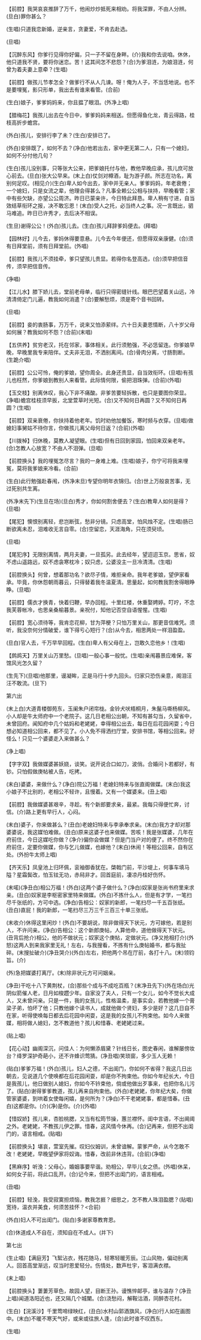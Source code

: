 <!-- { "loadSidebar": true } -->
【前腔】我哭哀哀推辞了万千，他闹炒炒抵死来相劝。将我深罪，不由人分辨。(旦白)罪你甚么？

(生唱)只道我恋新婚，逆亲言，贪妻爱，不肯去赴选。

(旦唱)

【沉醉东风】你爹行见得你好偏，只一子不留在身畔。(介)我和你去说咱。休休，他只道我不贤，要将你迷恋。苦！这其间怎不悲怨？(合)为爹泪涟，为娘泪涟，何曾为着夫妻上意牵？(生唱)

【前腔】做孩儿节孝怎全？做爹行不从人几谏。呀！俺为人子，不当恁地说。也不是要埋冤，影只形单，我出去有谁来看管。(合前)

(生白)娘子，爹爹妈妈来，你且揾了眼泪。(外净上唱)

【腊梅花】我孩儿出去在今日中，爹爹妈妈来相送。但愿得鱼化龙，青云得路，桂枝高折步蟾宫。

(外白)孩儿，安排行李了未？(生白)安排已了。

(外白)安排既了，如何不去？(净白)他若出去，家中更无第二人，只有一个媳妇，如何不分付他几句？

(生白)孩儿没别事，只等张大公来，把爹娘托付与他，教他早晚应承，孩儿庶可放心前去。(旦白)张大公早来。(末上白)仗剑对樽酒，耻为游子颜。所志在功名，离别何足叹。(相见介)(生白)卑人如今出去，家中并无亲人。爹爹妈妈，年老衰倦；一个媳妇，只是女流之辈，他理会得甚么？凡事全赖公公相与扶持，早晚看管；家中有些欠缺，亦望公公周济。昨日已蒙亲许，今日特此拜恳。卑人稍有寸进，自当效结草衔环之报，决不敢忘恩！(末白)受人之托，必当终人之事。况一言既出，驷马难追。昨日已许秀才，去后决不相误。

(生旦)谢得公公！(外白)孩儿去。(生白)孩儿拜辞爹妈便去。(拜唱)

【园林好】儿今去，爹妈休得要意悬。儿今去今年便还，但愿得双亲康健。(合)须有日拜堂前，须有日拜堂前。(外唱)

【前腔】我孩儿不须挂牵，爹只望孩儿贵显。若得你名登高选，(合)须早把信音传，须早把信音传。

(净唱)

【江儿水】膝下娇儿去，堂前老母单，临行只得密缝针线。眼巴巴望着关山远，冷清清倚定门儿遍，教我如何消遣？(合)要解愁烦，须是寄个音书回转。

(旦唱)

【前腔】妾的衷肠事，万万千，说来又怕添萦绊。六十日夫妻恩情断，八十岁父母如何展？教我如何不怨？(合前)(末唱)

【五供养】贫穷老汉，托在邻家，事体相关。此行须勉强，不必恁留连。你爹娘早晚，早晚里我专来陪伴。丈夫非无泪，不洒别离间。(合)骨肉分离，寸肠割断。(生跪介唱)

【前腔】公公可怜，俺的爹娘，望你周全。此身还贵显，自当效衔环。(旦唱)有孩儿也枉然，你爹娘到教别人来看管。此际情何限，偷把泪珠弹。(合前)(外唱)

【玉交枝】别离休叹，我心下非不痛酸。非爹苦要轻拆散，也只是要图你荣显。(净唱)蟾宫桂枝须早扳，北堂萱草时光短。(合)又不知何日再圆？又不知何日再圆？(生唱)

【前腔】双亲衰倦，你扶持着他老年。饥时劝他加餐饭，寒时频与衣穿。(旦唱)做媳妇事舅姑不待你言，你做孩儿离父母何日返？(合前)(外唱)

【川拨棹】归休晚，莫教人凝望眼。(生唱)但有日回到家园，怕回来双亲老年。(合)怎教人心放宽？不由人不泪弹。(旦唱)

【前腔换头】我的埋冤怎尽言？我的一身难上难。(生唱)娘子，你宁可将我来埋冤，莫将我爹娘来冷看。(合前)

(生白)此行勉强赴春闱，(外净末旦)专望你明年衣锦归。(合)世上万般哀苦事，无过死别共生离。

(外净末先下)(生旦在场)(旦白)秀才，你如何割舍便去？(生白)教卑人如何是得？(旦唱)

【尾犯】懊恨别离轻，悲岂断弦，愁非分镜。只虑高堂，怕风烛不定。(生唱)肠已断欲离未忍，泪难收无言自零。(合)空留恋，天涯海角，只在须臾顷。

(旦唱)

【尾犯序】无限别离情，两月夫妻，一旦孤另。此去经年，望迢迢玉京。思省，奴不虑山遥路远，奴不虑衾寒枕冷；奴只虑，公婆没主一旦冷清清。(生唱)

【前腔换头】何曾，想着那功名？欲尽子情，难拒亲命。我年老爹娘，望伊家看承。毕竟，你休怨朝雨暮云，只得替着我冬温夏淸。思量起，如何教我割舍得眼睁睁。(旦唱)

【前腔】儒衣才换青，快着归鞭，早办回程。十里红楼，休重娶娉婷。叮咛，不念我芙蓉帐冷，也思亲桑榆暮景。亲祝付，知他记否空自语惺惺。(生唱)

【前腔】宽心须待等，我肯恋花柳，甘为萍梗？只怕万里关山，那更音信难凭。须听，我没奈何分情破爱，谁下得亏心短行？(合)从今去，相思两处一样泪盈盈。

(旦白)官人去，千万早早回程。(生白)卑人有父母在上，岂敢久恋他乡！(生唱)

【鹧鸪天】万里关山万里愁。(旦唱)一般心事一般忧。(生唱)亲闱暮景应难保，客馆风光怎久留？

(生先下)(旦唱)他那里，谩凝眸，正是马行十步九回头。归家只恐伤亲意，阁泪汪汪不敢流。(旦下)


第六出

(末上白)大道青楼御苑东，玉阑朱户闭帘栊。金铃犬吠梧桐月，朱鬣马嘶杨柳风。小人却是牛太师府中一个老院子。这几日老相公出朝，不知有甚勾当，久留省中，未曾回府。闻知府中几个姑妈和老姥姥，幸得相公出去，每日在后花园闲耍；今日想必知道相公回来，都不见了。小人免不得洒扫厅堂，安排书馆，等相公回来。好怪么！只见一个婆婆走入来做甚么？

(净上唱)

【字字双】我做媒婆甚妖娆，谈笑。说开说合口如刀，波俏。合婚问卜若都好，有钞。只怕假做庚帖被人告，吃拷。

(末白)婆婆，来做什么？(净白)院公万福！老媳妇特来与张直阁做媒。(末白)我这小娘子不比别的，老相公不轻许，且慢着。又有一个媒婆来。(丑上唱)

【前腔】我做媒婆甚艰辛，寻趁。有个新郎要求亲，最紧。我每只得便忙奔，讨信。(介)路上更有早行人，心闷。

(末白)婆子，你来做甚么？(丑白)老媳妇特来与李承奉求亲。(末白)我方才却对那婆婆说，我这媒怕难做。(丑白)原来这婆子也来做媒。苦咳！我是张媒婆，几年在府前住，今日这媒吃你做？(净介)偏你会做媒？但是门当户对的便了。终不然你在府前住，定要你做媒，你与乞儿做媒，也嫁他？(末白)休闹！等相公回来，自有区处。(外扮牛太师上唱)

【齐天乐】凤皇池上归环佩，衮袖御香犹在。棨戟门前，平沙堤上，何事车填马隘？星霜鬓改，怕玉铉无功，赤舄非才。回首庭前，凄凉丹桂好伤怀。

(末喏)(净丑白)相公万福！(外白)这两个婆子做什么？(净白)奴家是张尚书府里来求亲。(丑白)奴家是李枢密家里特来做媒。(外白)不拣什么人，但是有才学，一笔扫尽千张纸的，方可中选。(净白)告相公：奴家的新郎，一笔扫尽一千五百张纸。(丑白)直屁！我的新郎，一笔扫尽三万三千三百三十单三张纸。

(末收介)休得这里闲炒！(外白)不要胡说，除非做得天下状元，方可嫁他，若是别人，不许问亲。(净白)告相公：这个新郎庚帖，人算他命，道他做得天下状元。(丑背后抢介)相公，他的不做状元；奴家这个庚帖，定做状元。(净又抢相打介)(外怒)这两人到来我家里无礼！左右，与我搜看，不拣有什么庚帖婚书，都与我扯碎。(末搜扯破介)(净丑哭介)(外白)左右，把他两个吊在厅前，各打十八。(末)领钧旨。(介)

(外)急把媒婆打离厅。(末)除非状元方可问姻亲。

(净丑)干吃十八下黄荆杖，(合)那些个成与不成吃百瓶？(末净丑先下)(外在场白)光阴似箭催人老，日月如梭趱少年。自家没了夫人，只有一个女儿，如今不觉长大成人，又未曾问亲。只是一件，我的女孩儿，性格温柔，是事实会，若教他嫁一个膏梁子弟，怕坏了他；只教他嫁个读书人，成就他做个贤妇，多少是好？这几日自不在家，听得使唤每日都去后花园中闲耍，这是我的女孩儿不拘束他。如今人来做媒，相将做人媳妇，怎不教道他？孩儿和惜春、老姥姥过来。

(贴上唱)

【花心动】幽阁深沉，问佳人：为何懒添眉黛？针线日长，图史春闲，谁解屡傍妆台？绛罗深护奇葩小，还不许蜂识莺猜。(净丑唱)笑琐窗，多少玉人无赖！

(贴白)爹爹万福！(外白)孩儿，妇人之德，不出闺门，你如何不省得？我这几日出朝去，见说道几个使唤都在后花园闲耍，却是你不拘束他。你如今年纪长大，今日是我孩儿，他日做别人媳妇，你如今不钤束他，倘或他做出歹事来，也把你名儿污了。(贴白)谢得爹爹教道，孩儿再来自拘束他。(外白)老姥姥，你年纪大矣，你做管家婆婆，到哄着女使每闲嬉，是何所为？(净白)不干老姥姥事，都是惜春。(丑白)这都是你。(介)(净)是你。(介)(外唱)

【惜奴娇】孩儿来，杏脸桃腮，又当有松筠节操，蕙兰襟怀。闺中言语，不出阃阈之外。老姥姥，不教孩儿伊之罪。惜春，这风情今休再。(合)记再来，但把不出闺门的，语言相戒。(贴唱)

【前腔换头】堪哀，萱室先摧。叹妇仪姆训，未曾谙解。蒙爹严命，从今怎敢不改！老姥姥，早晚望伊家将奴诲。惜春，改前非休违背。(合前)(净唱)

【黑麻序】听浼：父母心，婚姻事要早谐。劝相公，早毕儿女之债。(外唱)休呆，如何女子前，将此口乱开。(合)记今来，但把不出闺门的，语言相戒。

(丑唱)

【前腔】轻浼，我受寂寞担烦恼，教我怎捱？细思之，怎不教人珠泪盈腮？(贴唱)宽待，温衣并美食，何须苦挂怀？<合前)

(外白)妇人不可出闺门。(贴白)多谢家尊教育恩。

(合)休道成人不自在，须知自在不成人。(并下)


第七出

(生止唱)【满庭芳】飞絮沾衣，残花随马，轻寒轻暖芳辰。江山风物，偏动别离人。回首高堂渐远，叹当时恩爱轻分。伤情处，数声杜宇，客泪满衣襟。

(末上唱)

【前腔换头】萋萋芳草色，故园人望，目断王孙。谩憔悴邮亭，谁与温存？(净丑上唱)闻道洛阳近也，还又隔几个城闉。(合)浇愁闷，解鞍沽酒，同醉杏花村。

(生白)【浣溪沙】千里莺啼绿映红，(丑白)水村山郭酒旗风，(净白)行人如在画图中。(末白)不暖不寒天气好，或来或往旅人逢，(合)此时谁不叹西东。

(生唱)

